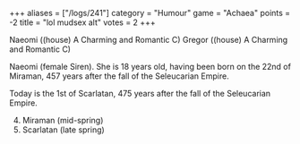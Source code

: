 +++
aliases = ["/logs/241"]
category = "Humour"
game = "Achaea"
points = -2
title = "lol mudsex alt"
votes = 2
+++

Naeomi                                  ((house) A Charming and Romantic C)
Gregor                                  ((house) A Charming and Romantic C)

Naeomi (female Siren).
She is 18 years old, having been born on the 22nd of Miraman, 457 years after 
the fall of the Seleucarian Empire.

Today is the 1st of Scarlatan, 475 years after the fall of the Seleucarian 
Empire.

 4) Miraman    (mid-spring)
 5) Scarlatan  (late spring)

